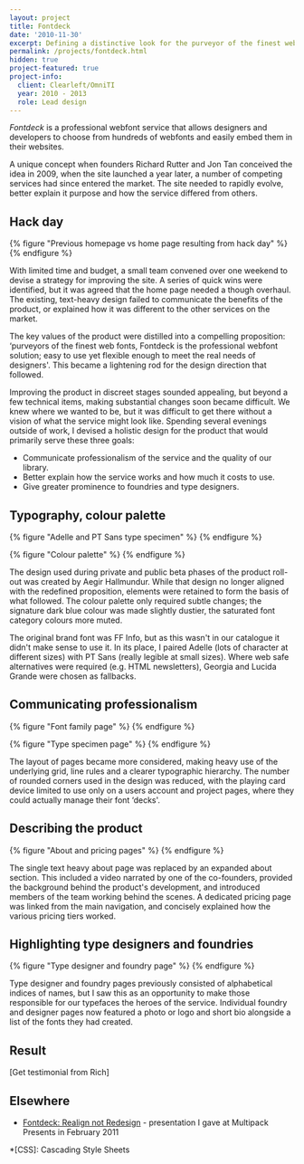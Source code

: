 ```yaml
---
layout: project
title: Fontdeck
date: '2010-11-30'
excerpt: Defining a distinctive look for the purveyor of the finest web fonts.
permalink: /projects/fontdeck.html
hidden: true
project-featured: true
project-info:
  client: Clearleft/OmniTI
  year: 2010 - 2013
  role: Lead design
---
```

_Fontdeck_ is a professional webfont service that allows designers and developers to choose from hundreds of webfonts and easily embed them in their websites.

A unique concept when founders Richard Rutter and Jon Tan conceived the idea in 2009, when the site launched a year later, a number of competing services had since entered the market. The site needed to rapidly evolve, better explain it purpose and how the service differed from others.

## Hack day
{% figure "Previous homepage vs home page resulting from hack day" %}
{% endfigure %}

With limited time and budget, a small team convened over one weekend to devise a strategy for improving the site. A series of quick wins were identified, but it was agreed that the home page needed a  though overhaul. The existing, text-heavy design failed to communicate the benefits of the product, or explained how it was different to the other services on the market.

The key values of the product were distilled into a compelling proposition: ‘purveyors of the finest web fonts, Fontdeck is the professional webfont solution; easy to use yet flexible enough to meet the real needs of designers'. This became a lightening rod for the design direction that followed.

Improving the product in discreet stages sounded appealing, but beyond a few technical items, making substantial changes soon became difficult. We knew where we wanted to be, but it was difficult to get there without a vision of what the service might look like. Spending several evenings outside of work, I devised a holistic design for the product that would primarily serve these three goals:

* Communicate professionalism of the service and the quality of our library.
* Better explain how the service works and how much it costs to use.
* Give greater prominence to foundries and type designers.

## Typography, colour palette
{% figure "Adelle and PT Sans type specimen" %}
{% endfigure %}

{% figure "Colour palette" %}
{% endfigure %}

The design used during private and public beta phases of the product roll-out was created by Aegir Hallmundur. While that design no longer aligned with the redefined proposition, elements were retained to form the basis of what followed. The colour palette only required subtle changes; the signature dark blue colour was made slightly dustier, the saturated font category colours more muted.

The original brand font was FF Info, but as this wasn't in our catalogue it didn't make sense to use it. In its place, I paired Adelle (lots of character at different sizes) with PT Sans (really legible at small sizes). Where web safe alternatives were required (e.g. HTML newsletters), Georgia and Lucida Grande were chosen as fallbacks.

## Communicating professionalism
{% figure "Font family page" %}
{% endfigure %}

{% figure "Type specimen page" %}
{% endfigure %}

The layout of pages became more considered, making heavy use of the underlying grid, line rules and a clearer typographic hierarchy. The number of rounded corners used in the design was reduced, with the playing card device limited to use only on a users account and project pages, where they could actually manage their font ‘decks'.

## Describing the product
{% figure "About and pricing pages" %}
{% endfigure %}

The single text heavy about page was replaced by an expanded about section. This included a video narrated by one of the co-founders, provided the background behind the product's development, and introduced members of the team working behind the scenes. A dedicated pricing page was linked from the main navigation, and concisely explained how the various pricing tiers worked.

## Highlighting type designers and foundries
{% figure "Type designer and foundry page" %}
{% endfigure %}

Type designer and foundry pages previously consisted of alphabetical indices of names, but I saw this as an opportunity to make those responsible for our typefaces the heroes of the service. Individual foundry and designer pages now featured a photo or logo and short bio alongside a list of the fonts they had created.

## Result
[Get testimonial from Rich]

## Elsewhere
* [Fontdeck: Realign not Redesign][1] - presentation I gave at Multipack Presents in February 2011

[1]: https://speakerdeck.com/paulrobertlloyd/fontdeck-realign-not-redesign

*[CSS]: Cascading Style Sheets
